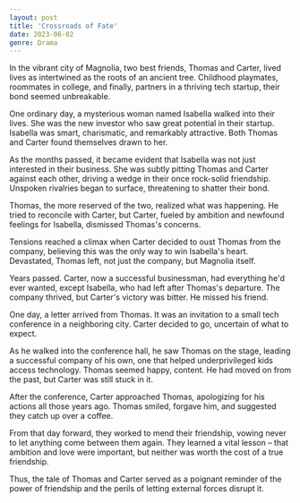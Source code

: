 ```yaml
---
layout: post
title: 'Crossroads of Fate'
date: 2023-06-02
genre: Drama
---
```


In the vibrant city of Magnolia, two best friends, Thomas and Carter, lived lives as intertwined as the roots of an ancient tree. Childhood playmates, roommates in college, and finally, partners in a thriving tech startup, their bond seemed unbreakable.

One ordinary day, a mysterious woman named Isabella walked into their lives. She was the new investor who saw great potential in their startup. Isabella was smart, charismatic, and remarkably attractive. Both Thomas and Carter found themselves drawn to her.

As the months passed, it became evident that Isabella was not just interested in their business. She was subtly pitting Thomas and Carter against each other, driving a wedge in their once rock-solid friendship. Unspoken rivalries began to surface, threatening to shatter their bond.

Thomas, the more reserved of the two, realized what was happening. He tried to reconcile with Carter, but Carter, fueled by ambition and newfound feelings for Isabella, dismissed Thomas's concerns.

Tensions reached a climax when Carter decided to oust Thomas from the company, believing this was the only way to win Isabella's heart. Devastated, Thomas left, not just the company, but Magnolia itself.

Years passed. Carter, now a successful businessman, had everything he'd ever wanted, except Isabella, who had left after Thomas's departure. The company thrived, but Carter's victory was bitter. He missed his friend.

One day, a letter arrived from Thomas. It was an invitation to a small tech conference in a neighboring city. Carter decided to go, uncertain of what to expect.

As he walked into the conference hall, he saw Thomas on the stage, leading a successful company of his own, one that helped underprivileged kids access technology. Thomas seemed happy, content. He had moved on from the past, but Carter was still stuck in it.

After the conference, Carter approached Thomas, apologizing for his actions all those years ago. Thomas smiled, forgave him, and suggested they catch up over a coffee.

From that day forward, they worked to mend their friendship, vowing never to let anything come between them again. They learned a vital lesson – that ambition and love were important, but neither was worth the cost of a true friendship.

Thus, the tale of Thomas and Carter served as a poignant reminder of the power of friendship and the perils of letting external forces disrupt it.
